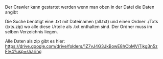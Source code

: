 Der Crawler kann gestartet werden wenn man oben in der Datei die Daten angibt

Die Suche benötigt eine .txt mit Dateinamen (all.txt) und einen Ordner ./Txts (txts.zip) wo alle diese Urteile als .txt enthalten sind. Der Ordner muss im selben Verzeichnis liegen.

Alle Daten als zip gibt es hier:
https://drive.google.com/drive/folders/1Z7vJ4G3JkBowE8hCbMViTjkg3n5zFIy4?usp=sharing
